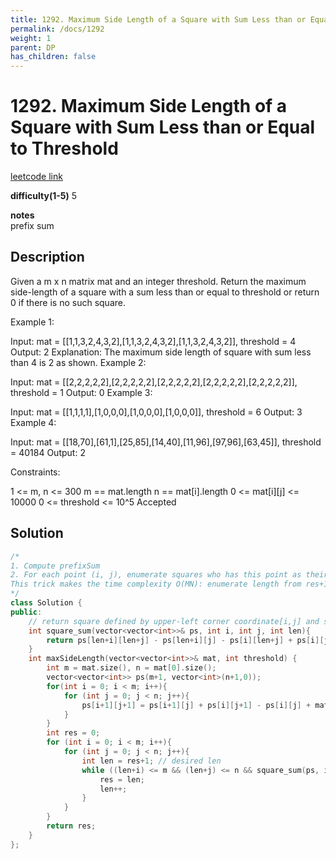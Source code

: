 ```yaml
---
title: 1292. Maximum Side Length of a Square with Sum Less than or Equal to Threshold
permalink: /docs/1292
weight: 1
parent: DP
has_children: false
---
```

# 1292. Maximum Side Length of a Square with Sum Less than or Equal to Threshold
[leetcode link](https://leetcode.com/problems/maximum-side-length-of-a-square-with-sum-less-than-or-equal-to-threshold/)

**difficulty(1-5)** 
5

**notes**   
prefix sum

## Description
Given a m x n matrix mat and an integer threshold. Return the maximum side-length of a square with a sum less than or equal to threshold or return 0 if there is no such square.

 

Example 1:


Input: mat = [[1,1,3,2,4,3,2],[1,1,3,2,4,3,2],[1,1,3,2,4,3,2]], threshold = 4
Output: 2
Explanation: The maximum side length of square with sum less than 4 is 2 as shown.
Example 2:

Input: mat = [[2,2,2,2,2],[2,2,2,2,2],[2,2,2,2,2],[2,2,2,2,2],[2,2,2,2,2]], threshold = 1
Output: 0
Example 3:

Input: mat = [[1,1,1,1],[1,0,0,0],[1,0,0,0],[1,0,0,0]], threshold = 6
Output: 3
Example 4:

Input: mat = [[18,70],[61,1],[25,85],[14,40],[11,96],[97,96],[63,45]], threshold = 40184
Output: 2
 

Constraints:

1 <= m, n <= 300
m == mat.length
n == mat[i].length
0 <= mat[i][j] <= 10000
0 <= threshold <= 10^5
Accepted

## Solution
```c++
/*
1. Compute prefixSum
2. For each point (i, j), enumerate squares who has this point as their left-upper most element, and check the sum of these squares. use a variable res to track the longest edge found so far.
This trick makes the time complexity O(MN): enumerate length from res+1 found so far and break if checking fails. This trick helps avoid checking lengths that are not contributing to final answer. As the lengths we check are always increasing( from 1 to min(m,n)), we at most do the checking O(m*n+min(m,n)) times.
*/
class Solution {
public:
    // return square defined by upper-left corner coordinate[i,j] and square len
    int square_sum(vector<vector<int>>& ps, int i, int j, int len){
        return ps[len+i][len+j] - ps[len+i][j] - ps[i][len+j] + ps[i][j];
    }
    int maxSideLength(vector<vector<int>>& mat, int threshold) {
        int m = mat.size(), n = mat[0].size();
        vector<vector<int>> ps(m+1, vector<int>(n+1,0));
        for(int i = 0; i < m; i++){
            for (int j = 0; j < n; j++){
                ps[i+1][j+1] = ps[i+1][j] + ps[i][j+1] - ps[i][j] + mat[i][j];
            }
        }
        int res = 0;
        for (int i = 0; i < m; i++){
            for (int j = 0; j < n; j++){
                int len = res+1; // desired len
                while ((len+i) <= m && (len+j) <= n && square_sum(ps, i, j, len) <= threshold){
                    res = len;
                    len++;
                }
            }
        }
        return res;        
    }
};
```

<!-- 
Default label
{: .label }

Blue label
{: .label .label-blue }

Stable
{: .label .label-green }

New release
{: .label .label-purple }

Coming soon
{: .label .label-yellow }

Deprecated
{: .label .label-red } -->
